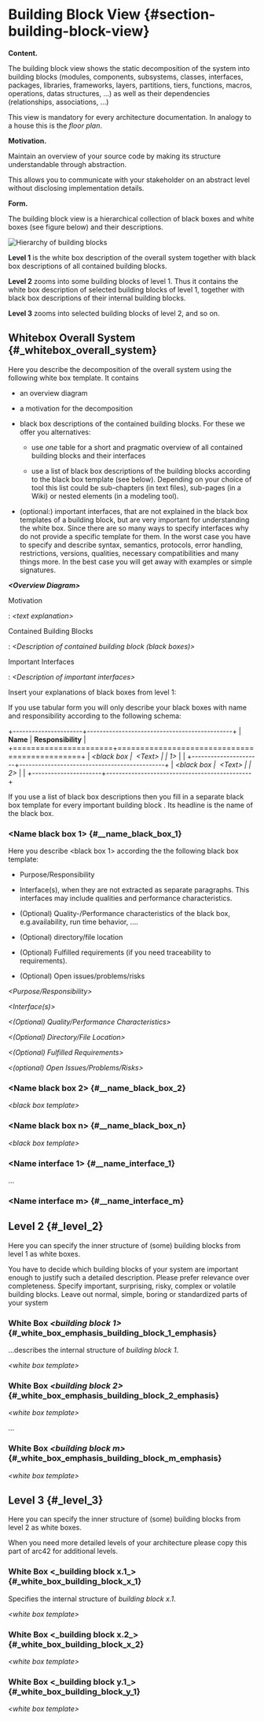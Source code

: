 Building Block View {#section-building-block-view}
===================

**Content.**

The building block view shows the static decomposition of the system
into building blocks (modules, components, subsystems, classes,
interfaces, packages, libraries, frameworks, layers, partitions, tiers,
functions, macros, operations, datas structures, …) as well as their
dependencies (relationships, associations, …)

This view is mandatory for every architecture documentation. In analogy
to a house this is the *floor plan*.

**Motivation.**

Maintain an overview of your source code by making its structure
understandable through abstraction.

This allows you to communicate with your stakeholder on an abstract
level without disclosing implementation details.

**Form.**

The building block view is a hierarchical collection of black boxes and
white boxes (see figure below) and their descriptions.

![Hierarchy of building blocks](images/05_building_blocks-EN.png)

**Level 1** is the white box description of the overall system together
with black box descriptions of all contained building blocks.

**Level 2** zooms into some building blocks of level 1. Thus it contains
the white box description of selected building blocks of level 1,
together with black box descriptions of their internal building blocks.

**Level 3** zooms into selected building blocks of level 2, and so on.

Whitebox Overall System {#_whitebox_overall_system}
-----------------------

Here you describe the decomposition of the overall system using the
following white box template. It contains

-   an overview diagram

-   a motivation for the decomposition

-   black box descriptions of the contained building blocks. For these
    we offer you alternatives:

    -   use *one* table for a short and pragmatic overview of all
        contained building blocks and their interfaces

    -   use a list of black box descriptions of the building blocks
        according to the black box template (see below). Depending on
        your choice of tool this list could be sub-chapters (in text
        files), sub-pages (in a Wiki) or nested elements (in a modeling
        tool).

-   (optional:) important interfaces, that are not explained in the
    black box templates of a building block, but are very important for
    understanding the white box. Since there are so many ways to specify
    interfaces why do not provide a specific template for them. In the
    worst case you have to specify and describe syntax, semantics,
    protocols, error handling, restrictions, versions, qualities,
    necessary compatibilities and many things more. In the best case you
    will get away with examples or simple signatures.

***&lt;Overview Diagram&gt;***

Motivation

:   *&lt;text explanation&gt;*

Contained Building Blocks

:   *&lt;Description of contained building block (black boxes)&gt;*

Important Interfaces

:   *&lt;Description of important interfaces&gt;*

Insert your explanations of black boxes from level 1:

If you use tabular form you will only describe your black boxes with
name and responsibility according to the following schema:

+----------------------+----------------------------------------------+
| **Name**             | **Responsibility**                           |
+======================+==============================================+
| *&lt;black box       |  *&lt;Text&gt;*                              |
| 1&gt;*               |                                              |
+----------------------+----------------------------------------------+
| *&lt;black box       |  *&lt;Text&gt;*                              |
| 2&gt;*               |                                              |
+----------------------+----------------------------------------------+

If you use a list of black box descriptions then you fill in a separate
black box template for every important building block . Its headline is
the name of the black box.

### &lt;Name black box 1&gt; {#__name_black_box_1}

Here you describe &lt;black box 1&gt; according the the following black
box template:

-   Purpose/Responsibility

-   Interface(s), when they are not extracted as separate paragraphs.
    This interfaces may include qualities and performance
    characteristics.

-   (Optional) Quality-/Performance characteristics of the black box,
    e.g.availability, run time behavior, ….

-   (Optional) directory/file location

-   (Optional) Fulfilled requirements (if you need traceability to
    requirements).

-   (Optional) Open issues/problems/risks

*&lt;Purpose/Responsibility&gt;*

*&lt;Interface(s)&gt;*

*&lt;(Optional) Quality/Performance Characteristics&gt;*

*&lt;(Optional) Directory/File Location&gt;*

*&lt;(Optional) Fulfilled Requirements&gt;*

*&lt;(optional) Open Issues/Problems/Risks&gt;*

### &lt;Name black box 2&gt; {#__name_black_box_2}

*&lt;black box template&gt;*

### &lt;Name black box n&gt; {#__name_black_box_n}

*&lt;black box template&gt;*

### &lt;Name interface 1&gt; {#__name_interface_1}

…

### &lt;Name interface m&gt; {#__name_interface_m}

Level 2 {#_level_2}
-------

Here you can specify the inner structure of (some) building blocks from
level 1 as white boxes.

You have to decide which building blocks of your system are important
enough to justify such a detailed description. Please prefer relevance
over completeness. Specify important, surprising, risky, complex or
volatile building blocks. Leave out normal, simple, boring or
standardized parts of your system

### White Box *&lt;building block 1&gt;* {#_white_box_emphasis_building_block_1_emphasis}

…describes the internal structure of *building block 1*.

*&lt;white box template&gt;*

### White Box *&lt;building block 2&gt;* {#_white_box_emphasis_building_block_2_emphasis}

*&lt;white box template&gt;*

…

### White Box *&lt;building block m&gt;* {#_white_box_emphasis_building_block_m_emphasis}

*&lt;white box template&gt;*

Level 3 {#_level_3}
-------

Here you can specify the inner structure of (some) building blocks from
level 2 as white boxes.

When you need more detailed levels of your architecture please copy this
part of arc42 for additional levels.

### White Box &lt;\_building block x.1\_&gt; {#_white_box_building_block_x_1}

Specifies the internal structure of *building block x.1*.

*&lt;white box template&gt;*

### White Box &lt;\_building block x.2\_&gt; {#_white_box_building_block_x_2}

*&lt;white box template&gt;*

### White Box &lt;\_building block y.1\_&gt; {#_white_box_building_block_y_1}

*&lt;white box template&gt;*